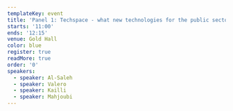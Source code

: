 ```yaml
---
templateKey: event
title: 'Panel 1: Techspace - what new technologies for the public sector?'
starts: '11:00'
ends: '12:15'
venue: Gold Hall
color: blue
register: true
readMore: true
order: '0'
speakers:
  - speaker: Al-Saleh
  - speaker: Valero
  - speaker: Kailli
  - speaker: Mahjoubi
---
```


